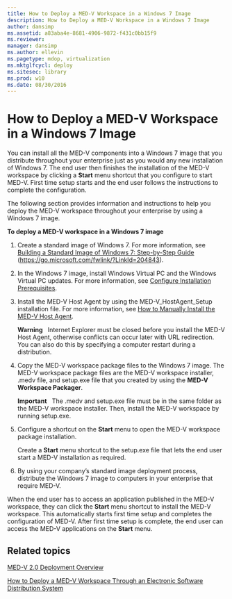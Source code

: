 ```yaml
---
title: How to Deploy a MED-V Workspace in a Windows 7 Image
description: How to Deploy a MED-V Workspace in a Windows 7 Image
author: dansimp
ms.assetid: a83aba4e-8681-4906-9872-f431c0bb15f9
ms.reviewer: 
manager: dansimp
ms.author: ellevin
ms.pagetype: mdop, virtualization
ms.mktglfcycl: deploy
ms.sitesec: library
ms.prod: w10
ms.date: 08/30/2016
---
```



# How to Deploy a MED-V Workspace in a Windows 7 Image


You can install all the MED-V components into a Windows 7 image that you distribute throughout your enterprise just as you would any new installation of Windows 7. The end user then finishes the installation of the MED-V workspace by clicking a **Start** menu shortcut that you configure to start MED-V. First time setup starts and the end user follows the instructions to complete the configuration.

The following section provides information and instructions to help you deploy the MED-V workspace throughout your enterprise by using a Windows 7 image.

**To deploy a MED-V workspace in a Windows 7 image**

1.  Create a standard image of Windows 7. For more information, see [Building a Standard Image of Windows 7: Step-by-Step Guide](https://go.microsoft.com/fwlink/?LinkId=204843) (https://go.microsoft.com/fwlink/?LinkId=204843).

2.  In the Windows 7 image, install Windows Virtual PC and the Windows Virtual PC updates. For more information, see [Configure Installation Prerequisites](configure-installation-prerequisites.md).

3.  Install the MED-V Host Agent by using the MED-V\_HostAgent\_Setup installation file. For more information, see [How to Manually Install the MED-V Host Agent](how-to-manually-install-the-med-v-host-agent.md).

    **Warning**  
    Internet Explorer must be closed before you install the MED-V Host Agent, otherwise conflicts can occur later with URL redirection. You can also do this by specifying a computer restart during a distribution.

     

4.  Copy the MED-V workspace package files to the Windows 7 image. The MED-V workspace package files are the MED-V workspace installer, .medv file, and setup.exe file that you created by using the **MED-V Workspace Packager**.

    **Important**  
    The .medv and setup.exe file must be in the same folder as the MED-V workspace installer. Then, install the MED-V workspace by running setup.exe.

     

5.  Configure a shortcut on the **Start** menu to open the MED-V workspace package installation.

    Create a **Start** menu shortcut to the setup.exe file that lets the end user start a MED-V installation as required.

6.  By using your company’s standard image deployment process, distribute the Windows 7 image to computers in your enterprise that require MED-V.

When the end user has to access an application published in the MED-V workspace, they can click the **Start** menu shortcut to install the MED-V workspace. This automatically starts first time setup and completes the configuration of MED-V. After first time setup is complete, the end user can access the MED-V applications on the **Start** menu.

## Related topics


[MED-V 2.0 Deployment Overview](med-v-20-deployment-overview.md)

[How to Deploy a MED-V Workspace Through an Electronic Software Distribution System](how-to-deploy-a-med-v-workspace-through-an-electronic-software-distribution-system.md)

 

 





